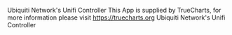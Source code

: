 Ubiquiti Network's Unifi Controller
This App is supplied by TrueCharts, for more information please visit https://truecharts.org
Ubiquiti Network's Unifi Controller
